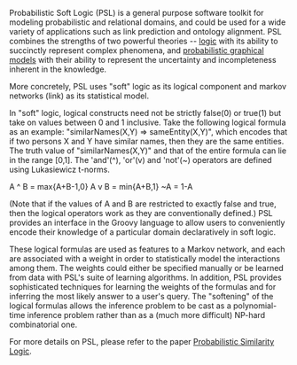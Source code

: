 Probabilistic Soft Logic (PSL) is a general purpose software toolkit for modeling probabilistic and relational domains, and could be used for a wide variety of applications such as link prediction and ontology alignment. PSL combines the strengths of two powerful theories -- <a href="http://www.amazon.com/Logical-Foundations-Artificial-Intelligence-Genesereth/dp/0934613311">logic<a> with its ability to succinctly represent complex phenomena, and <a href="http://pgm.stanford.edu/">probabilistic graphical models<a> with their ability to represent the uncertainty and incompleteness inherent in the knowledge.

More concretely, PSL uses "soft" logic as its logical component and markov networks (link) as its statistical model. 

In "soft" logic, logical constructs need not be strictly false(0) or true(1) but take on values between 0 and 1 inclusive. Take the following logical formula as an example: "similarNames(X,Y) => sameEntity(X,Y)", which encodes that if two persons X and Y have similar names, then they are the same entities. The truth value of "similarNames(X,Y)" and that of the entire formula can lie in the range [0,1]. The 'and'(^), 'or'(v) and 'not'(~) operators are defined using Lukasiewicz t-norms.

A ^ B = max{A+B-1,0}
A v B = min{A+B,1}
~A = 1-A

(Note that if the values of A and B are restricted to exactly false and true, then the logical operators work as they are conventionally defined.) PSL provides an interface in the Groovy<link> language to allow users to conveniently encode their knowledge of a particular domain declaratively in soft logic. 

These logical formulas are used as features to a Markov network, and each are associated with a weight in order to statistically model the interactions among them. The weights could either be specified manually or be learned from data with PSL's suite of learning algorithms. In addition, PSL provides sophisticated techniques for learning the weights of the formulas and for inferring the most likely answer to a user's query. The "softening" of the logical formulas allows the inference problem to be cast as a polynomial-time inference problem rather than as a (much more difficult) NP-hard combinatorial one.

For more details on PSL, please refer to the paper <a href="http://fodava.gatech.edu/files/reports/FODAVA-10-17.pdf"> Probabilistic Similarity Logic</a>. 

<To be cleaned up later today>